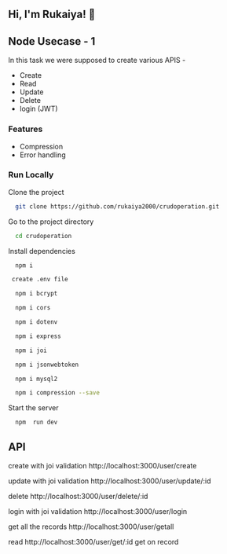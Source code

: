 ## Hi, I'm Rukaiya! 👋
## Node Usecase - 1


In this task we were supposed to create various APIS -
 - Create
 - Read
 - Update
 - Delete
 - login (JWT)

 ### Features
 - Compression
 - Error handling
 ### Run Locally

Clone the project

```bash
  git clone https://github.com/rukaiya2000/crudoperation.git
```

Go to the project directory

```bash
  cd crudoperation
```

Install dependencies

```bash
  npm i
```
```bash
 create .env file
```
```bash
  npm i bcrypt
```
```bash
  npm i cors
```
```bash
  npm i dotenv
```
```bash
  npm i express
```
```bash
  npm i joi
```
```bash
  npm i jsonwebtoken
```
```bash
  npm i mysql2
```
```bash
  npm i compression --save
```

Start the server

```bash
  npm  run dev
```
## API
 create  with joi validation
 http://localhost:3000/user/create 

update with joi validation
http://localhost:3000/user/update/:id

 delete
http://localhost:3000/user/delete/:id

 login with joi validation
http://localhost:3000/user/login

 get all the records 
 http://localhost:3000/user/getall

 read
  http://localhost:3000/user/get/:id
 get on record

 
